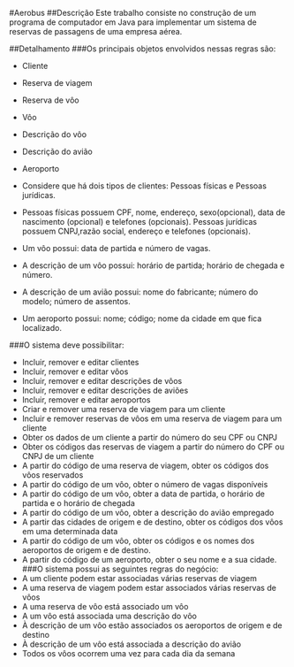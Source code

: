 #Aerobus
##Descrição
Este trabalho consiste no construção de um programa de computador em Java
para implementar um sistema de reservas de passagens de uma empresa aérea.

##Detalhamento
###Os principais objetos envolvidos nessas regras são:  
* Cliente  
* Reserva de viagem  
* Reserva de vôo  
* Vôo  
* Descrição do vôo  
* Descrição do avião  
* Aeroporto  

* Considere que há dois tipos de clientes: Pessoas fı́sicas e Pessoas jurı́dicas.  
* Pessoas fı́sicas possuem CPF, nome, endereço, sexo(opcional), data de nascimento (opcional) e telefones (opcionais). Pessoas jurı́dicas possuem CNPJ,razão social, endereço e telefones (opcionais).  
* Um vôo possui: data de partida e número de vagas.  
* A descrição de um vôo possui: horário de partida; horário de chegada e número.  
* A descrição de um avião possui: nome do fabricante; número do modelo; número de assentos.  
* Um aeroporto possui: nome; código; nome da cidade em que fica localizado.  

###O sistema deve possibilitar:  
* Incluir, remover e editar clientes  
* Incluir, remover e editar vôos  
* Incluir, remover e editar descrições de vôos  
* Incluir, remover e editar descrições de aviões  
* Incluir, remover e editar aeroportos  
* Criar e remover uma reserva de viagem para um cliente  
* Incluir e remover reservas de vôos em uma reserva de viagem para um cliente  
* Obter os dados de um cliente a partir do número do seu CPF ou CNPJ  
* Obter os códigos das reservas de viagem a partir do número do CPF ou CNPJ de um cliente  
* A partir do código de uma reserva de viagem, obter os códigos dos vôos reservados  
* A partir do código de um vôo, obter o número de vagas disponı́veis  
* A partir do código de um vôo, obter a data de partida, o horário de partida e o horário de chegada  
* A partir do código de um vôo, obter a descrição do avião empregado  
* A partir das cidades de origem e de destino, obter os códigos dos vôos em uma determinada data  
* A partir do código de um vôo, obter os códigos e os nomes dos aeroportos de origem e de destino.  
* A partir do código de um aeroporto, obter o seu nome e a sua cidade.  
###O sistema possui as seguintes regras do negócio:  
* A um cliente podem estar associadas várias reservas de viagem   
* A uma reserva de viagem podem estar associados várias reservas de vôos  
* A uma reserva de vôo está associado um vôo  
* A um vôo está associada uma descrição do vôo  
* À descrição de um vôo estão associados os aeroportos de origem e de destino  
* À descrição de um vôo está associada a descrição do avião  
* Todos os vôos ocorrem uma vez para cada dia da semana  